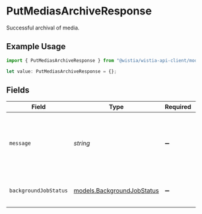 # PutMediasArchiveResponse

Successful archival of media.

## Example Usage

```typescript
import { PutMediasArchiveResponse } from "@wistia/wistia-api-client/models/operations";

let value: PutMediasArchiveResponse = {};
```

## Fields

| Field                                                             | Type                                                              | Required                                                          | Description                                                       |
| ----------------------------------------------------------------- | ----------------------------------------------------------------- | ----------------------------------------------------------------- | ----------------------------------------------------------------- |
| `message`                                                         | *string*                                                          | :heavy_minus_sign:                                                | A confirmation message that the background job has been queued.   |
| `backgroundJobStatus`                                             | [models.BackgroundJobStatus](../../models/backgroundjobstatus.md) | :heavy_minus_sign:                                                | Status of the background job.                                     |
